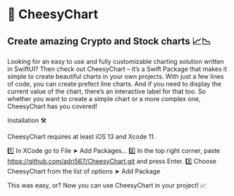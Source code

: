 #  🧀 CheesyChart

## Create amazing Crypto and Stock charts 📈📉

Looking for an easy to use and fully customizable charting solution written in SwiftUI? Then check out CheesyChart – it’s a Swift Package that makes it simple to create beautiful charts in your own projects. With just a few lines of code, you can create prefect line charts. And if you need to display the current value of the chart, there’s an interactive label for that too. So whether you want to create a simple chart or a more complex one, CheesyChart has you covered!

Installation 🛠

CheesyChart requires at least iOS 13 and Xcode 11.

1️⃣ In XCode go to File ➤ Add Packages...
2️⃣ In the top right corner, paste https://github.com/adri567/CheesyChart.git and press Enter.
3️⃣ Choose CheesyChart from the list of options ➤ Add Package

This was easy, or? Now you can use CheesyChart in your project! 📈


